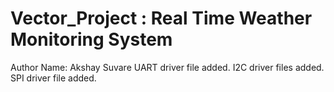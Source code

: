 # Vector_Project : Real Time Weather Monitoring System
Author Name: Akshay Suvare
UART driver file added.
I2C driver files added.
SPI driver file added.
